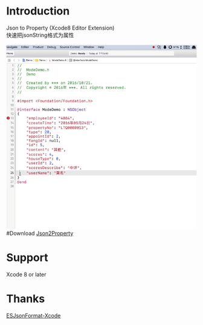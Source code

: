 # Introduction
Json to Property (Xcode8 Editor Extension)
<br/>
快速把jsonString格式为属性
<br/>
<br/>
<img  src="demo.gif"  alt="demo.gif" />
#Download
<a href ="https://github.com/keepyounger/Json2Property/blob/master/Json2Property.zip?raw=true"> Json2Property </a> <br/>

# Support
Xcode 8 or later
# Thanks
<a href ="https://github.com/EnjoySR/ESJsonFormat-Xcode"> ESJsonFormat-Xcode </a> <br/>
